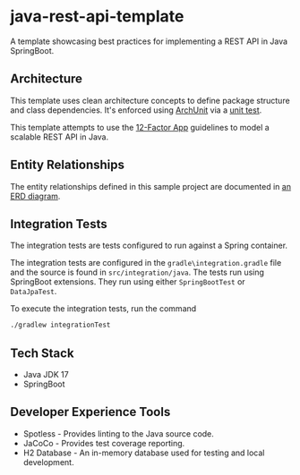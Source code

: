 # java-rest-api-template

A template showcasing best practices for implementing a REST API in Java SpringBoot.

## Architecture

This template uses clean architecture concepts to define package structure and class dependencies. It's enforced 
using [ArchUnit](https://github.com/TNG/ArchUnit-Examples/blob/main/example-junit5/src/test/java/com/tngtech/archunit/exampletest/junit5/OnionArchitectureTest.java) 
via a [unit test](./src/test/java/com/slalombuild/projectman/CleanArchitectureTests.java).

This template attempts to use the [12-Factor App](https://www.redhat.com/architect/12-factor-app) guidelines to model 
a scalable REST API in Java.

## Entity Relationships

The entity relationships defined in this sample project are documented in [an ERD diagram](./documentation/DatabaseEntityRelationships.md). 

## Integration Tests

The integration tests are tests configured to run against a Spring container.

The integration tests are configured in the `gradle\integration.gradle` file 
and the source is found in `src/integration/java`.
The tests run using SpringBoot extensions. They run using either `SpringBootTest` or `DataJpaTest`.

To execute the integration tests, run the command
```bash
./gradlew integrationTest
```

## Tech Stack
* Java JDK 17
* SpringBoot

## Developer Experience Tools
* Spotless - Provides linting to the Java source code.
* JaCoCo - Provides test coverage reporting.
* H2 Database - An in-memory database used for testing and local development.
